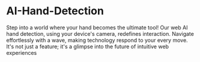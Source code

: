 # AI-Hand-Detection
Step into a world where your hand becomes the ultimate tool! Our web AI hand detection, using your device's camera, redefines interaction. Navigate effortlessly with a wave, making technology respond to your every move. It's not just a feature; it's a glimpse into the future of intuitive web experiences
